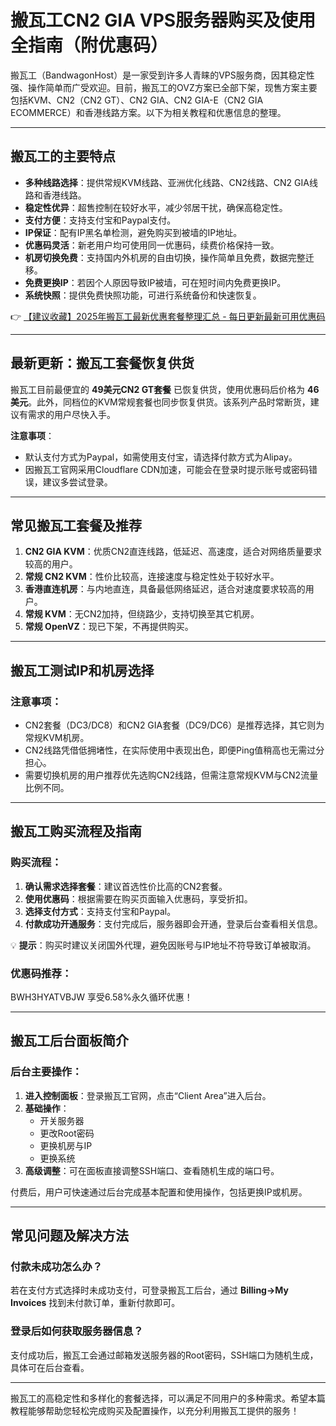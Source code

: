 # 搬瓦工CN2 GIA VPS服务器购买及使用全指南（附优惠码）

搬瓦工（BandwagonHost）是一家受到许多人青睐的VPS服务商，因其稳定性强、操作简单而广受欢迎。目前，搬瓦工的OVZ方案已全部下架，现售方案主要包括KVM、CN2（CN2 GT）、CN2 GIA、CN2 GIA-E（CN2 GIA ECOMMERCE）和香港线路方案。以下为相关教程和优惠信息的整理。

---

## 搬瓦工的主要特点

- **多种线路选择**：提供常规KVM线路、亚洲优化线路、CN2线路、CN2 GIA线路和香港线路。
- **稳定性优异**：超售控制在较好水平，减少邻居干扰，确保高稳定性。
- **支付方便**：支持支付宝和Paypal支付。
- **IP保证**：配有IP黑名单检测，避免购买到被墙的IP地址。
- **优惠码灵活**：新老用户均可使用同一优惠码，续费价格保持一致。
- **机房切换免费**：支持国内外机房的自由切换，操作简单且免费，数据完整迁移。
- **免费更换IP**：若因个人原因导致IP被墙，可在短时间内免费更换IP。
- **系统快照**：提供免费快照功能，可进行系统备份和快速恢复。

👉 [【建议收藏】2025年搬瓦工最新优惠套餐整理汇总 - 每日更新最新可用优惠码](https://bit.ly/banwagon)

---

## 最新更新：搬瓦工套餐恢复供货

搬瓦工目前最便宜的 **49美元CN2 GT套餐** 已恢复供货，使用优惠码后价格为 **46美元**。此外，同档位的KVM常规套餐也同步恢复供货。该系列产品时常断货，建议有需求的用户尽快入手。

**注意事项**：
- 默认支付方式为Paypal，如需使用支付宝，请选择付款方式为Alipay。
- 因搬瓦工官网采用Cloudflare CDN加速，可能会在登录时提示账号或密码错误，建议多尝试登录。

---

## 常见搬瓦工套餐及推荐

1. **CN2 GIA KVM**：优质CN2直连线路，低延迟、高速度，适合对网络质量要求较高的用户。
2. **常规 CN2 KVM**：性价比较高，连接速度与稳定性处于较好水平。
3. **香港直连机房**：与内地直连，具备最低网络延迟，适合对速度要求较高的用户。
4. **常规 KVM**：无CN2加持，但绕路少，支持切换至其它机房。
5. **常规 OpenVZ**：现已下架，不再提供购买。

---

## 搬瓦工测试IP和机房选择

### 注意事项：
- CN2套餐（DC3/DC8）和CN2 GIA套餐（DC9/DC6）是推荐选择，其它则为常规KVM机房。
- CN2线路凭借低拥堵性，在实际使用中表现出色，即便Ping值稍高也无需过分担心。
- 需要切换机房的用户推荐优先选购CN2线路，但需注意常规KVM与CN2流量比例不同。

---

## 搬瓦工购买流程及指南

### 购买流程：
1. **确认需求选择套餐**：建议首选性价比高的CN2套餐。
2. **使用优惠码**：根据需要在购买页面输入优惠码，享受折扣。
3. **选择支付方式**：支持支付宝和Paypal。
4. **付款成功开通服务**：支付完成后，服务器即会开通，登录后台查看相关信息。

💡 **提示**：购买时建议关闭国外代理，避免因账号与IP地址不符导致订单被取消。

### 优惠码推荐：

BWH3HYATVBJW
享受6.58%永久循环优惠！

---

## 搬瓦工后台面板简介

### 后台主要操作：
1. **进入控制面板**：登录搬瓦工官网，点击“Client Area”进入后台。
2. **基础操作**：
   - 开关服务器
   - 更改Root密码
   - 更换机房与IP
   - 更换系统
3. **高级调整**：可在面板直接调整SSH端口、查看随机生成的端口号。

付费后，用户可快速通过后台完成基本配置和使用操作，包括更换IP或机房。

---

## 常见问题及解决方法

### 付款未成功怎么办？
若在支付方式选择时未成功支付，可登录搬瓦工后台，通过 **Billing->My Invoices** 找到未付款订单，重新付款即可。

### 登录后如何获取服务器信息？
支付成功后，搬瓦工会通过邮箱发送服务器的Root密码，SSH端口为随机生成，具体可在后台查看。

---

搬瓦工的高稳定性和多样化的套餐选择，可以满足不同用户的多种需求。希望本篇教程能够帮助您轻松完成购买及配置操作，以充分利用搬瓦工提供的服务！